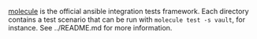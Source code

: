 [molecule](https://molecule.readthedocs.io/) is the official ansible
integration tests framework. Each directory contains a test scenario
that can be run with `molecule test -s vault`, for instance. See
../README.md for more information.
